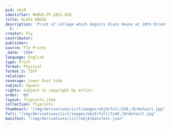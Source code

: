 ```yaml
---
pid: obj9
identifier: MoRUS.FP.2021.010
title: GLASS HOUSE
description: 'Print of collage which depicts Glass House at 10th Street and Avenue
  D. '
creator: Fly
contributor:
publisher:
source: Fly Prints
_date: '1994'
language: English
type: Print
format: Physical
format_2: TIFF
relation:
coverage: Lower East Side
subject: Squats
rights: Subject to copyright by artist.
order: '09'
layout: flyprints_item
collection: flyprints
thumbnail: "/img/derivatives/iiif/images/obj9/full/250,/0/default.jpg"
full: "/img/derivatives/iiif/images/obj9/full/1140,/0/default.jpg"
manifest: "/img/derivatives/iiif/obj9/manifest.json"
---
```

